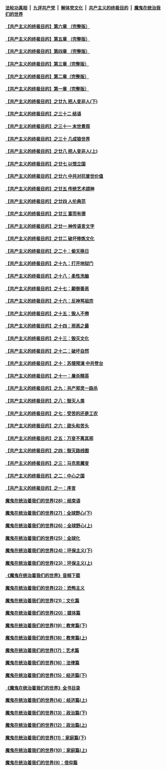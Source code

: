 ####  [法轮功真相](../../../../basic/blob/master/README.md?t=06160031) &nbsp;|&nbsp; [九评共产党](../../../../9ping.md/blob/master/README.md?t=06160031) &nbsp;|&nbsp; [解体党文化](../../../../jtdwh.md/blob/master/README.md?t=06160031)  &nbsp;|&nbsp; [共产主义的终极目的](../../../../gczydzjmd.md/blob/master/README.md?t=06160031) &nbsp;|&nbsp; [魔鬼在统治我们的世界](../../../../mgztzwmdsj.md/blob/master/README.md?t=06160031) 

#### [【共产主义的终极目的】第六章 （完整版）](../pages/nsc422/n11428913.md?t=06160031) 

#### [【共产主义的终极目的】第五章 （完整版）](../pages/nsc422/n11428912.md?t=06160031) 

#### [【共产主义的终极目的】第四章 （完整版）](../pages/nsc422/n11428907.md?t=06160031) 

#### [【共产主义的终极目的】第三章（完整版）](../pages/nsc422/n11428848.md?t=06160031) 

#### [【共产主义的终极目的】第二章（完整版）](../pages/nsc422/n11428831.md?t=06160031) 

#### [【共产主义的终极目的】第一章（完整版）](../pages/nsc422/n11417651.md?t=06160031) 

#### [【共产主义的终极目的】之廿九 把人变非人(下)](../pages/nsc422/n11344140.md?t=06160031) 

#### [【共产主义的终极目的】之三十二 结语](../pages/nsc422/n11360535.md?t=06160031) 

#### [【共产主义的终极目的】之三十一 末世景观](../pages/nsc422/n11351129.md?t=06160031) 

#### [【共产主义的终极目的】之三十 几成狼世界](../pages/nsc422/n11348280.md?t=06160031) 

#### [【共产主义的终极目的】之廿八 把人变非人(上)](../pages/nsc422/n11340492.md?t=06160031) 

#### [【共产主义的终极目的】之廿七 以恨立国](../pages/nsc422/n11336944.md?t=06160031) 

#### [【共产主义的终极目的】之廿六 中共对抗普世价值](../pages/nsc422/n11324785.md?t=06160031) 

#### [【共产主义的终极目的】之廿五 传统艺术颂神](../pages/nsc422/n11296396.md?t=06160031) 

#### [【共产主义的终极目的】之廿四 人伦典范](../pages/nsc422/n11296397.md?t=06160031) 

#### [【共产主义的终极目的】之廿三 富而有德](../pages/nsc422/n11283598.md?t=06160031) 

#### [【共产主义的终极目的】之廿一 神传语言文字](../pages/nsc422/n11263265.md?t=06160031) 

#### [【共产主义的终极目的】之廿二 破坏修炼文化](../pages/nsc422/n11245728.md?t=06160031) 

#### [【共产主义的终极目的】之二十：偷天换日](../pages/nsc422/n11238846.md?t=06160031) 

#### [【共产主义的终极目的】之十九：打开地狱门](../pages/nsc422/n11206376.md?t=06160031) 

#### [【共产主义的终极目的】之十八：柔性洗脑](../pages/nsc422/n11199994.md?t=06160031) 

#### [【共产主义的终极目的】之十七：颠倒善恶](../pages/nsc422/n11179782.md?t=06160031) 

#### [【共产主义的终极目的】之十六：反神骂祖宗](../pages/nsc422/n11166798.md?t=06160031) 

#### [【共产主义的终极目的】之十五：毁人不倦](../pages/nsc422/n11166792.md?t=06160031) 

#### [【共产主义的终极目的】之十四：邪恶之最](../pages/nsc422/n11150249.md?t=06160031) 

#### [【共产主义的终极目的】之十三：毁灭文化](../pages/nsc422/n11135227.md?t=06160031) 

#### [【共产主义的终极目的】之十二：破坏自然](../pages/nsc422/n11135214.md?t=06160031) 

#### [【共产主义的终极目的】之十：苏俄预演 中共登台](../pages/nsc422/n11118424.md?t=06160031) 

#### [【共产主义的终极目的】之十一：屠杀精英](../pages/nsc422/n11118442.md?t=06160031) 

#### [【共产主义的终极目的】之九：共产邪灵一路杀](../pages/nsc422/n11114139.md?t=06160031) 

#### [【共产主义的终极目的】之八：毁灭人类](../pages/nsc422/n11108503.md?t=06160031) 

#### [【共产主义的终极目的】之七：受苦的还是工农](../pages/nsc422/n11101809.md?t=06160031) 

#### [【共产主义的终极目的】之六：甜头和苦头](../pages/nsc422/n11096971.md?t=06160031) 

#### [【共产主义的终极目的】之五：万变不离其邪](../pages/nsc422/n11091285.md?t=06160031) 

#### [【共产主义的终极目的】之四：毁灭路线图](../pages/nsc422/n11086284.md?t=06160031) 

#### [【共产主义的终极目的】之三：马克思魔变](../pages/nsc422/n11061941.md?t=06160031) 

#### [【共产主义的终极目的】之二：中心之国](../pages/nsc422/n11047728.md?t=06160031) 

#### [【共产主义的终极目的】之一：序言](../pages/nsc422/n11086077.md?t=06160031) 

#### [魔鬼在统治着我们的世界(28)：结束语](../pages/nsc422/n10936246.md?t=06160031) 

#### [魔鬼在统治着我们的世界(27)：全球野心(下)](../pages/nsc422/n10928319.md?t=06160031) 

#### [魔鬼在统治着我们的世界(26)：全球野心(上)](../pages/nsc422/n10900318.md?t=06160031) 

#### [魔鬼在统治着我们的世界(25)：全球化](../pages/nsc422/n10788205.md?t=06160031) 

#### [魔鬼在统治着我们的世界(24)：环保主义(下)](../pages/nsc422/n10695307.md?t=06160031) 

#### [魔鬼在统治着我们的世界(23)：环保主义(上)](../pages/nsc422/n10688613.md?t=06160031) 

#### [《魔鬼在统治着我们的世界》音频下载](../pages/nsc422/n10635553.md?t=06160031) 

#### [魔鬼在统治着我们的世界(22)：恐怖主义](../pages/nsc422/n10614727.md?t=06160031) 

#### [魔鬼在统治着我们的世界(21)：文化篇](../pages/nsc422/n10597706.md?t=06160031) 

#### [魔鬼在统治着我们的世界(20)：媒体篇](../pages/nsc422/n10586579.md?t=06160031) 

#### [魔鬼在统治着我们的世界(19)：教育篇(下)](../pages/nsc422/n10564808.md?t=06160031) 

#### [魔鬼在统治着我们的世界(18)：教育篇(上)](../pages/nsc422/n10526970.md?t=06160031) 

#### [魔鬼在统治着我们的世界(17)：艺术篇](../pages/nsc422/n10499093.md?t=06160031) 

#### [魔鬼在统治着我们的世界(16)：法律篇](../pages/nsc422/n10485969.md?t=06160031) 

#### [魔鬼在统治着我们的世界(15)：经济篇(下)](../pages/nsc422/n10469975.md?t=06160031) 

#### [《魔鬼在统治着我们的世界》全书目录](../pages/nsc422/n10464261.md?t=06160031) 

#### [魔鬼在统治着我们的世界(14)：经济篇(上)](../pages/nsc422/n10457370.md?t=06160031) 

#### [魔鬼在统治着我们的世界(13)：政治篇(下)](../pages/nsc422/n10448270.md?t=06160031) 

#### [魔鬼在统治着我们的世界(12)：政治篇(上)](../pages/nsc422/n10444576.md?t=06160031) 

#### [魔鬼在统治着我们的世界(11)：家庭篇(下)](../pages/nsc422/n10440961.md?t=06160031) 

#### [魔鬼在统治着我们的世界(10)：家庭篇(上)](../pages/nsc422/n10435448.md?t=06160031) 

#### [魔鬼在统治着我们的世界(9)：信仰篇](../pages/nsc422/n10432159.md?t=06160031) 

